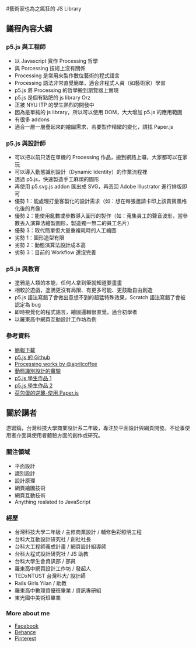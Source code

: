 #藝術家也為之瘋狂的 JS Library

## 議程內容大綱
### p5.js 與工程師
- 以 Javascript 實作 Processing 哲學
- 與 Porcessing 技術上沒有關係
- Processing 是常用來製作數位藝術的程式語言
- Processing 語法非常直覺簡單，適合非程式人員（如藝術家）學習
- p5.js 將 Processing 的哲學搬到瀏覽器上實現
- p5.js 是個有點肥的 js library Orz
- 正被 NYU ITP 的學生熱烈的開發中
- 因為是單純的 js library，所以可以使用 DOM，大大增加 p5.js 的應用範圍
- 有很多 addons
- 適合一層一層疊起來的繪圖需求，若要製作精緻的變化，請找 Paper.js

### p5.js 與設計師
- 可以把以前只活在單機的 Processing 作品，搬到網路上囉，大家都可以在家玩
- 可以導入動態識別設計（Dynamic Identity）的作業流程裡
- 透過 p5.js，快速製造手工麻煩的圖形
- 再使用 p5.svg.js addon 匯出成 SVG，再丟回 Adobe Illustrator 進行排版即可
- 優勢 1：能處理打量客製化的設計需求（如：想在每張邀請卡印上該貴賓風格化後的肖像）
- 優勢 2：能使用亂數或參數導入圖形的製作（如：蒐集員工的聲音波形，當參數丟入演算法繪製圖形，製造獨一無二的員工名片）
- 優勢 3：取代簡單但大量重複耗時的人工繪圖
- 劣勢 1：圖形造型有限
- 劣勢 2：動態演算法設計成本高
- 劣勢 3：目前的 Workflow 還沒完善

### p5.js 與教育
- 塗鴉是人類的本能，任何人拿到筆就知道要畫畫
- 相較於遊戲，塗鴉更沒有局限、有更多可能、更鼓勵自由創造
- p5.js 語法寫錯了會做出意想不到的超猛特殊效果，Scratch 語法寫錯了會被認定為 bug
- 即時視覺化的程式語言，繪圖邏輯很直覺，適合初學者
- 以羅東高中網頁互動設計工作坊為例


### 參考資料
- [簡報下載](http://www.slideshare.net/chiunhau/js-library)
- [p5.js 的 Github](https://github.com/processing/p5.js)
- [Processing works by @aprilcoffee](https://www.instagram.com/aprilcoffee/)
- [動態識別設計的實驗](http://chiunhau.github.io/p5/dynamic)
- [p5.js 學生作品 1](http://chiunhau.github.io/p5-ltsh/Maggie/)
- [p5.js 學生作品 2](http://chiunhau.github.io/p5-ltsh/tracy/)
- [荷包蛋的逆襲-使用 Paper.js](http://chiunhau.github.io/egg/)

## 關於講者

游宭鎬，台灣科技大學商業設計系二年級，專注於平面設計與網頁開發。不從事使用者介面與使用者體驗方面的創作或研究。

### 關注領域
- 平面設計
- 識別設計
- 設計原理
- 網頁繪圖技術
- 網頁互動技術
- Anything realated to JavaScript

### 經歷
- 台灣科技大學二年級 / 主修商業設計 / 輔修色彩照明工程
- 台科大互動設計研究社 / 創社社長
- 台科大工程師養成計畫 / 網頁設計組導師
- 台科大程式設計研究社 / JS 助教
- 台科大學生會資訊部 / 部員
- 羅東高中網頁設計工作坊 / 發起人
- TEDxNTUST 台灣科大/ 設計師
- Rails Girls Yilan / 助教
- 羅東高中數理資優班畢業 / 資訊專研組
- 東光國中美術班畢業

### More about me
- [Facebook](https://www.facebook.com/chiunhauyou)
- [Behance](https://www.behance.net/chiunhauyou)
- [Pinterest](https://www.pinterest.com/chiunhauyou)
